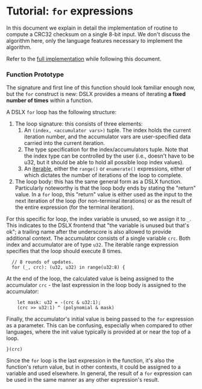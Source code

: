 # Tutorial: `for` expressions

In this document we explain in detail the implementation of routine to compute a
CRC32 checksum on a single 8-bit input. We don't discuss the algorithm here,
only the language features necessary to implement the algorithm.

Refer to the
[full implementation](https://github.com/google/xls/tree/main/xls/examples/dslx_intro/crc32_one_byte.x)
while following this document.

### Function Prototype

The signature and first line of this function should look familiar enough now,
but the `for` construct is new: DSLX provides a means of iterating **a fixed
number of times** within a function.

A DSLX `for` loop has the following structure:

1.  The loop signature: this consists of three elements:
    1.  An `(index, <accumulator vars>)` tuple. The index holds the current
        iteration number, and the accumulator vars are user-specified data
        carried into the current iteration.
    2.  The type specification for the index/accumulators tuple. Note that the
        index type can be controlled by the user (i.e., doesn't have to be u32,
        but it should be able to hold all possible loop index values).
    3.  An
        [iterable](../dslx_reference.md),
        either the `range()` or `enumerate()` expressions, either of which
        dictates the number of iterations of the loop to complete.
2.  The loop body: this has the same general form as a DSLX function.
    Particularly noteworthy is that the loop body ends by stating the "return"
    value. In a `for` loop, this "return" value is either used as the input to
    the next iteration of the loop (for non-terminal iterations) or as the
    result of the entire expression (for the terminal iteration).

For this specific for loop, the index variable is unused, so we assign it to
`_`. This indicates to the DSLX frontend that "the variable is unused but that's
ok"; a trailing name after the underscore is also allowed to provide additional
context. The accumulator consists of a single variable `crc`. Both index and
accumulator are of type `u32`. The iterable range expression specifies that the
loop should execute 8 times.

```dslx-snippet
  // 8 rounds of updates.
  for (_, crc): (u32, u32) in range(u32:8) {
```

At the end of the loop, the calculated value is being assigned to the
accumulator `crc` - the last expression in the loop body is assigned to the
accumulator:

```dslx-snippet
    let mask: u32 = -(crc & u32:1);
    (crc >> u32:1) ^ (polynomial & mask)
```

Finally, the accumulator's initial value is being passed to the `for` expression
as a parameter. This can be confusing, especially when compared to other
languages, where the init value typically is provided at or near the top of a
loop.

```dslx-snippet
}(crc)
```

Since the `for` loop is the last expression in the function, it's also the
function's return value, but in other contexts, it could be assigned to a
variable and used elsewhere. In general, the result of a `for` expression can be
used in the same manner as any other expression's result.

